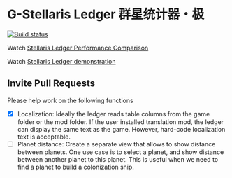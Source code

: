 # G-Stellaris Ledger 群星统计器・极
[![Build status](https://ci.appveyor.com/api/projects/status/9d682arbbq245nsw?svg=true)](https://ci.appveyor.com/project/gqqnbig/stellarisingameledgerincsharp)


Watch [Stellaris Ledger Performance Comparison](https://www.youtube.com/watch?v=hKqeLxOMQMs)

Watch [Stellaris Ledger demonstration](https://www.youtube.com/watch?v=lsYn0TM1NG4)

## Invite Pull Requests
Please help work on the following functions
- [x] Localization: Ideally the ledger reads table columns from the game folder or the mod folder. If the user installed translation mod, the ledger can display the same text as the game. However, hard-code localization text is acceptable.
- [ ] Planet distance: Create a separate view that allows to show distance between planets. One use case is to select a planet, and show distance between another planet to this planet. This is useful when we need to find a planet to build a colonization ship.
